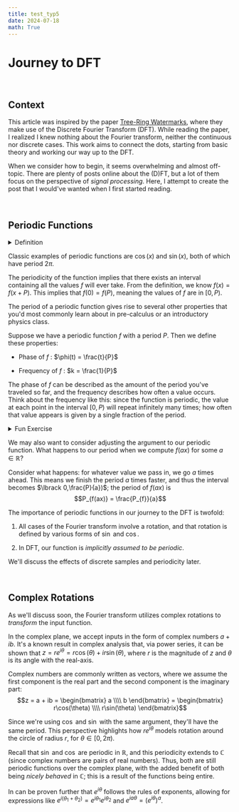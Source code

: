 ```yaml
---
title: test_typ5
date: 2024-07-18
math: True
---
```


# Journey to DFT

<br>

## Context 

This article was inspired by the paper [Tree-Ring Watermarks](https://arxiv.org/abs/2305.20030), where they
make use of the Discrete Fourier Transform (DFT). While reading the
paper, I realized I knew nothing about the Fourier transform, neither
the continuous nor discrete cases. This work aims to connect the dots,
starting from basic theory and working our way up to the DFT.

When we consider how to begin, it seems overwhelming and almost
off-topic. There are plenty of posts online about the (D)FT, but a lot
of them focus on the perspective of *signal processing*. Here, I attempt
to create the post that I would've wanted when I first started reading.

<br>

## Periodic Functions

<details>

<summary>Definition</summary>
<p>
A <i>periodic function</i> is a function
$f:\mathbb{R} \rightarrow \mathbb{R}$ for which there exists a <i>period</i>
$P \in \mathbb{R}$ such that: for all $x \in \mathbb{R}$,
$$f(x) = f(x + P)$$
</p>
</details>

Classic examples of periodic functions are $\cos(x)$ and $\sin(x)$, both
of which have period $2\pi$.

The periodicity of the function implies that there exists an interval
containing all the values $f$ will ever take. From the definition, we
know $f(x) = f(x + P)$. This implies that $f(0) = f(P)$, meaning the
values of $f$ are in $\lbrack 0,P)$.

The period of a periodic function gives rise to several other properties
that you'd most commonly learn about in pre-calculus or an introductory
physics class.

Suppose we have a periodic function $f$ with a period $P$. Then we
define these properties:

-   Phase of $f$ : $\phi(t) = \frac{t}{P}$

-   Frequency of $f$ : $k = \frac{1}{P}$

The phase of $f$ can be described as the amount of the period you've
traveled so far, and the frequency describes how often a value occurs.
Think about the frequency like this: since the function is periodic, the
value at each point in the interval $\lbrack 0,P)$ will repeat
infinitely many times; how often that value appears is given by a single
fraction of the period.

<details>

<summary>Fun Exercise</summary>
<p>
<blockquote>Is the set of all periodic functions from $\mathbb{R}$ to $\mathbb{R}$ a subspace of $\mathbb{R}^{\mathbb{R}}$? <i>Linear Algebra Done Right</i> (3rd ed), Axler, Section 1.C, Exercise 9</blockquote>
Here, $\mathbb{R}^{\mathbb{R}}$ means the set of all continuous
functions $\mathbb{R} \rightarrow \mathbb{R}$. We proceed under the
assumption that $\mathbb{R}^{\mathbb{R}}$ is indeed a vector space. For
brevity, let
$\mathcal{P} = \left\{ f:\mathbb{R} \rightarrow \mathbb{R}|f\text{ is periodic} \right\}$.

In these types of problems, the first thing you should do is check if
the set they're asking about (in our case: $\mathcal{P}$) is itself a
vector space, which is a requirement for it to be a subspace.

The first property we check is if vector addition holds. Let
$f,g \in \mathcal{P}$. Suppose $f$ has period $P_{f}$ and $g$ has period
$P_{g}$, and consider $f(x) + g(x)$ for all $x \in {\mathbb{R}}$.

Since both functions are periodic, it's worth checking if their periods
hold. There are two cases to check:

1.  $P_{f} = P_{g}$

2.  $P_{f} \neq P_{g}$

For case 1, let $P_{f + g} = P_{f}$. We get that: $$\begin{aligned}
(f + g)\left( x + P_{f + g} \right) & = f\left( x + P_{f + g} \right) + g\left( x + P_{f + g} \right) \\\\
 & = f(x) + g(x) \\\\
 & = (f + g)(x)
\end{aligned}$$ so we see that $f + g$ is periodic.

For case 2, let $P_{f + g} = P_{f}$. We get: $$\begin{aligned}
(f + g)\left( x + P_{f + g} \right) & = f\left( x + P_{f + g} \right) + g\left( x + P_{f + g} \right) \\\\
 & = f(x) + g\left( x + P_{f + g} \right) \\\\
 & \neq (f + g)(x)
\end{aligned}$$

Let $P_{f + g} = P_{g}$ instead. We get: $$\begin{aligned}
(f + g)\left( x + P_{f + g} \right) & = f\left( x + P_{f + g} \right) + g\left( x + P_{f + g} \right) \\\\
 & = f\left( x + P_{f + g} \right) + g(x) \\\\
 & \neq (f + g)(x)
\end{aligned}$$

Both fail because for at least one of the terms, $P_{f + g}$ is <i>not</i> a
valid period for that function.

We know that $\mathcal{P}$ contains all periodic functions, meaning even
functions which have different periods, so if $f + g \notin \mathcal{P}$
when $P_{f} \neq P_{g}$, then $\mathcal{P}$ cannot be a vector space.
Thus, it can't be a subspace of ${\mathbb{R}}^{\mathbb{R}}$.
$\blacksquare$
</p>
</details>

We may also want to consider adjusting the argument to our periodic
function. What happens to our period when we compute $f(ax)$ for some
$a \in {\mathbb{R}}$?

Consider what happens: for whatever value we pass in, we go $a$ times
ahead. This means we finish the period $a$ times faster, and thus the
interval becomes $\lbrack 0,\frac{P}{a})$; the period of $f(ax)$ is
$$P_{f(ax)} = \frac{P_{f}}{a}$$

The importance of periodic functions in our journey to the DFT is
twofold:

1.  All cases of the Fourier transform involve a rotation, and that
    rotation is defined by various forms of $\sin$ and $\cos$.

2.  In DFT, our function is *implicitly assumed to be periodic*.

We'll discuss the effects of discrete samples and periodicity later.

<br>

## Complex Rotations

As we'll discuss soon, the Fourier transform utilizes complex rotations
to *transform* the input function.

In the complex plane, we accept inputs in the form of complex numbers
$a + ib$. It's a known result in complex analysis that, via power
series, it can be shown that
$z = re^{i\theta} = r\cos(\theta) + ir\sin(\theta)$, where $r$ is the
magnitude of $z$ and $\theta$ is its angle with the real-axis.

Complex numbers are commonly written as vectors, where we assume the
first component is the real part and the second component is the
imaginary part: $$z = a + ib = \begin{bmatrix}
a \\\\
b
\end{bmatrix} = \begin{bmatrix}
r\cos(\theta) \\\\
r\sin(\theta)
\end{bmatrix}$$

Since we're using $\cos$ and $\sin$ with the same argument, they'll have
the same period. This perspective highlights how $re^{i\theta}$ models
rotation around the circle of radius $r$, for
$\theta \in \lbrack 0,2\pi)$.

Recall that $\sin$ and $\cos$ are periodic in $\mathbb{R}$, and this
periodicity extends to $\mathbb{C}$ (since complex numbers are pairs of
real numbers). Thus, both are still periodic functions over the complex
plane, with the added benefit of both being *nicely behaved* in
$\mathbb{C}$; this is a result of the functions being entire.

In can be proven further that $e^{i\theta}$ follows the rules of
exponents, allowing for expressions like
$e^{i\left( \theta_{1} + \theta_{2} \right)} = e^{i\theta_{1}}e^{i\theta_{2}}$
and $e^{ia\theta} = \left( e^{i\theta} \right)^{a}$.
